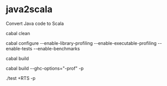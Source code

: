 # java2scala
Convert Java code to Scala


cabal clean

cabal configure --enable-library-profiling --enable-executable-profiling --enable-tests --enable-benchmarks

cabal build

cabal build --ghc-options="-prof" -p

./test +RTS -p